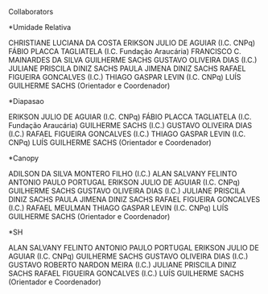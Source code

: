 Collaborators

*Umidade Relativa

CHRISTIANE LUCIANA DA COSTA
ERIKSON JULIO DE AGUIAR (I.C. CNPq)
FÁBIO PLACCA TAGLIATELA (I.C. Fundação Araucária)
FRANCISCO C. MAINARDES DA SILVA
GUILHERME SACHS
GUSTAVO OLIVEIRA DIAS (I.C.)
JULIANE PRISCILA DINIZ SACHS
PAULA JIMENA DINIZ SACHS
RAFAEL FIGUEIRA GONCALVES (I.C.)
THIAGO GASPAR LEVIN (I.C. CNPq)
LUÍS GUILHERME SACHS (Orientador e Coordenador)


*Diapasao

ERIKSON JULIO DE AGUIAR (I.C. CNPq)
FÁBIO PLACCA TAGLIATELA (I.C. Fundação Araucária)
GUILHERME SACHS (I.C.)
GUSTAVO OLIVEIRA DIAS (I.C.)
RAFAEL FIGUEIRA GONCALVES (I.C.)
THIAGO GASPAR LEVIN (I.C. CNPq)
LUÍS GUILHERME SACHS (Orientador e Coordenador)


*Canopy

ADILSON DA SILVA MONTERO FILHO (I.C.)
ALAN SALVANY FELINTO
ANTONIO PAULO PORTUGAL
ERIKSON JULIO DE AGUIAR (I.C. CNPq)
GUILHERME SACHS
GUSTAVO OLIVEIRA DIAS (I.C.)
JULIANE PRISCILA DINIZ SACHS
PAULA JIMENA DINIZ SACHS
RAFAEL FIGUEIRA GONCALVES (I.C.)
RAFAEL MEULMAN
THIAGO GASPAR LEVIN (I.C. CNPq)
LUÍS GUILHERME SACHS (Orientador e Coordenador)

*SH

ALAN SALVANY FELINTO
ANTONIO PAULO PORTUGAL
ERIKSON JULIO DE AGUIAR (I.C. CNPq)
GUILHERME SACHS
GUSTAVO OLIVEIRA DIAS (I.C.)
GUSTAVO ROBERTO NARDON MEIRA (I.C.)
JULIANE PRISCILA DINIZ SACHS
RAFAEL FIGUEIRA GONCALVES (I.C.)
LUÍS GUILHERME SACHS (Orientador e Coordenador)